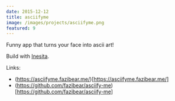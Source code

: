 ```yaml
---
date: 2015-12-12
title: asciifyme
image: /images/projects/asciifyme.png
featured: 9
---
```

Funny app that turns your face into ascii art!

<!--more-->

Build with [Inesita](https://github.com/inesita-rb/inesita).

Links:
- (https://asciifyme.fazibear.me/)[https://asciifyme.fazibear.me/]
- (https://github.com/fazibear/asciify-me)[https://github.com/fazibear/asciify-me]

